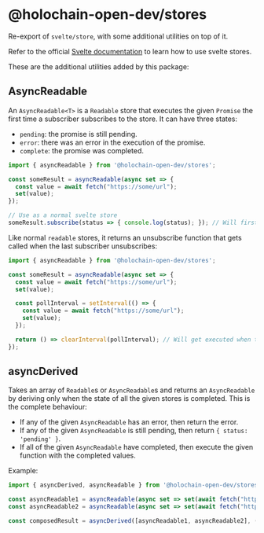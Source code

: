 # @holochain-open-dev/stores

Re-export of `svelte/store`, with some additional utilities on top of it.

Refer to the official [Svelte documentation](https://svelte.dev/tutorial/writable-stores) to learn how to use svelte stores.

These are the additional utilities added by this package:

## AsyncReadable<T>

An `AsyncReadable<T>` is a `Readable` store that executes the given `Promise` the first time a subscriber subscribes to the store. It can have three states:

- `pending`: the promise is still pending.
- `error`: there was an error in the execution of the promise.
- `complete`: the promise was completed.

```js
import { asyncReadable } from '@holochain-open-dev/stores';

const someResult = asyncReadable(async set => {
  const value = await fetch("https://some/url");
  set(value);
});

// Use as a normal svelte store
someResult.subscribe(status => { console.log(status); }); // Will first print `{ status: 'pending' }`, and later print `{ status: 'complete', value: ... }`
```

Like normal `readable` stores, it returns an unsubscribe function that gets called when the last subscriber unsubscribes:


```js
import { asyncReadable } from '@holochain-open-dev/stores';

const someResult = asyncReadable(async set => {
  const value = await fetch("https://some/url");
  set(value);

  const pollInterval = setInterval(() => {
    const value = await fetch("https://some/url");
    set(value);
  });

  return () => clearInterval(pollInterval); // Will get executed when the last subscriber unsubscribes
});
```

## asyncDerived

Takes an array of `Readable`s or `AsyncReadable`s and returns an `AsyncReadable` by deriving only when the state of all the given stores is completed. This is the complete behaviour:

- If any of the given `AsyncReadable` has an error, then return the error.
- If any of the given `AsyncReadable` is still pending, then return `{ status: 'pending' }`.
- If all of the given `AsyncReadable` have completed, then execute the given function with the completed values.

Example:

```js
import { asyncDerived, asyncReadable } from '@holochain-open-dev/stores';

const asyncReadable1 = asyncReadable(async set => set(await fetch("https://some/url")));
const asyncReadable2 = asyncReadable(async set => set(await fetch("https://some/url2")));

const composedResult = asyncDerived([asyncReadable1, asyncReadable2], ([result1, result2]) => `Result 1: ${result1}, result 2: ${result2}`);
```